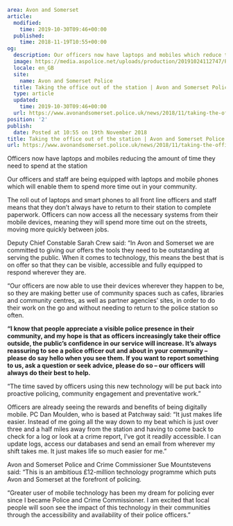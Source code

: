 ```yaml
area: Avon and Somerset
article:
  modified:
    time: 2019-10-30T09:46+00:00
  published:
    time: 2018-11-19T10:55+00:00
og:
  description: Our officers now have laptops and mobiles which reduce the amount of time they need to spend in the station and increase their time out and about in your community&#8230;
  image: https://media.aspolice.net/uploads/production/20191024112747/PC-Mel-Barton-and-PC-Lewis-Cooper-in-car-agile-working-7.jpg
  locale: en_GB
  site:
    name: Avon and Somerset Police
  title: Taking the office out of the station | Avon and Somerset Police
  type: article
  updated:
    time: 2019-10-30T09:46+00:00
  url: https://www.avonandsomerset.police.uk/news/2018/11/taking-the-office-out-of-the-station/
position: '2'
publish:
  date: Posted at 10:55 on 19th November 2018
title: Taking the office out of the station | Avon and Somerset Police
url: https://www.avonandsomerset.police.uk/news/2018/11/taking-the-office-out-of-the-station/
```

Officers now have laptops and mobiles reducing the amount of time they need to spend at the station

Our officers and staff are being equipped with laptops and mobile phones which will enable them to spend more time out in your community.

The roll out of laptops and smart phones to all front line officers and staff means that they don’t always have to return to their station to complete paperwork. Officers can now access all the necessary systems from their mobile devices, meaning they will spend more time out on the streets, moving more quickly between jobs.

Deputy Chief Constable Sarah Crew said: “In Avon and Somerset we are committed to giving our offers the tools they need to be outstanding at serving the public. When it comes to technology, this means the best that is on offer so that they can be visible, accessible and fully equipped to respond wherever they are.

“Our officers are now able to use their devices wherever they happen to be, so they are making better use of community spaces such as cafes, libraries and community centres, as well as partner agencies’ sites, in order to do their work on the go and without needing to return to the police station so often.

**“I know that people appreciate a visible police presence in their community, and my hope is that as officers increasingly take their office outside, the public’s confidence in our service will increase. It’s always reassuring to see a police officer out and about in your community – please do say hello when you see them. If you want to report something to us, ask a question or seek advice, please do so – our officers will always do their best to help.**

“The time saved by officers using this new technology will be put back into proactive policing, community engagement and preventative work.”

Officers are already seeing the rewards and benefits of being digitally mobile. PC Dan Moulden, who is based at Patchway said: “It just makes life easier. Instead of me going all the way down to my beat which is just over three and a half miles away from the station and having to come back to check for a log or look at a crime report, I’ve got it readily accessible. I can update logs, access our databases and send an email from wherever my shift takes me. It just makes life so much easier for me.”

Avon and Somerset Police and Crime Commissioner Sue Mountstevens said: “This is an ambitious £12-million technology programme which puts Avon and Somerset at the forefront of policing.

“Greater user of mobile technology has been my dream for policing ever since I became Police and Crime Commissioner. I am excited that local people will soon see the impact of this technology in their communities through the accessibility and availability of their police officers.”
